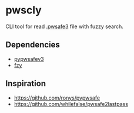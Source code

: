 # pwscly

CLI tool for read [.pwsafe3](https://pwsafe.org/) file with fuzzy search.

## Dependencies

* [pypwsafev3](https://github.com/voytecPL/pypwsafev3)
* [fzy](https://github.com/jhawthorn/fzy)

## Inspiration

* <https://github.com/ronys/pypwsafe>
* <https://github.com/whilefalse/pwsafe2lastpass>


